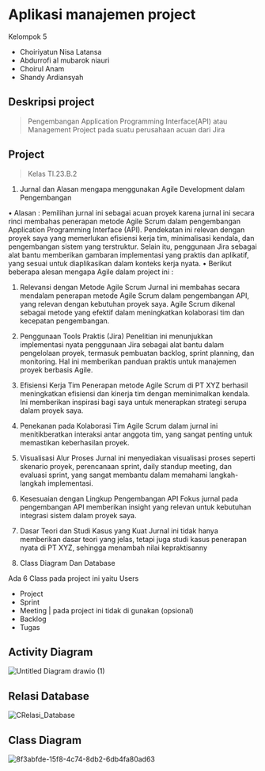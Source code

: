 # Aplikasi manajemen project
Kelompok 5
- Choiriyatun Nisa Latansa
- Abdurrofi al mubarok niauri
- Choirul Anam
- Shandy Ardiansyah
## Deskripsi project
> Pengembangan Application Programming Interface(API) atau Management Project pada suatu perusahaan acuan dari Jira

## Project
> Kelas TI.23.B.2

1. Jurnal dan Alasan mengapa menggunakan Agile Development dalam
Pengembangan

• Alasan :
Pemilihan jurnal ini sebagai acuan proyek karena jurnal ini secara rinci 
membahas penerapan metode Agile Scrum dalam pengembangan Application 
Programming Interface (API). Pendekatan ini relevan dengan proyek saya yang 
memerlukan efisiensi kerja tim, minimalisasi kendala, dan pengembangan 
sistem yang terstruktur. Selain itu, penggunaan Jira sebagai alat bantu 
memberikan gambaran implementasi yang praktis dan aplikatif, yang sesuai untuk 
diaplikasikan dalam konteks kerja nyata.
• Berikut beberapa alesan mengapa Agile dalam project ini :
1. Relevansi dengan Metode Agile Scrum
Jurnal ini membahas secara mendalam penerapan metode Agile Scrum dalam 
pengembangan API, yang relevan dengan kebutuhan proyek saya. Agile 
Scrum dikenal sebagai metode yang efektif dalam meningkatkan kolaborasi 
tim dan kecepatan pengembangan.
2. Penggunaan Tools Praktis (Jira)
Penelitian ini menunjukkan implementasi nyata penggunaan Jira sebagai alat 
bantu dalam pengelolaan proyek, termasuk pembuatan backlog, sprint 
planning, dan monitoring. Hal ini memberikan panduan praktis untuk 
manajemen proyek berbasis Agile.
3. Efisiensi Kerja Tim
Penerapan metode Agile Scrum di PT XYZ berhasil meningkatkan efisiensi 
dan kinerja tim dengan meminimalkan kendala. Ini memberikan inspirasi bagi 
saya untuk menerapkan strategi serupa dalam proyek saya.
4. Penekanan pada Kolaborasi Tim
Agile Scrum dalam jurnal ini menitikberatkan interaksi antar anggota tim, 
yang sangat penting untuk memastikan keberhasilan proyek.
5. Visualisasi Alur Proses
Jurnal ini menyediakan visualisasi proses seperti skenario proyek, 
perencanaan sprint, daily standup meeting, dan evaluasi sprint, yang sangat 
membantu dalam memahami langkah-langkah implementasi.
6. Kesesuaian dengan Lingkup Pengembangan API
Fokus jurnal pada pengembangan API memberikan insight yang relevan untuk 
kebutuhan integrasi sistem dalam proyek saya.
7. Dasar Teori dan Studi Kasus yang Kuat
Jurnal ini tidak hanya memberikan dasar teori yang jelas, tetapi juga studi 
kasus penerapan nyata di PT XYZ, sehingga menambah nilai kepraktisanny

2. Class Diagram Dan Database

Ada 6 Class pada project ini yaitu
Users
- Project
- Sprint
- Meeting | pada project ini tidak di gunakan (opsional)
- Backlog
- Tugas

## Activity Diagram

![Untitled Diagram drawio (1)](https://github.com/user-attachments/assets/d3cd5ae1-d27d-4fd3-9245-2185bbab78de)

## Relasi Database

![CRelasi_Database](https://github.com/user-attachments/assets/635fb690-8624-45c3-bddd-951901e0b232)

## Class Diagram

![8f3abfde-15f8-4c74-8db2-6db4fa80ad63](https://github.com/user-attachments/assets/742a5fed-36b1-44fd-a78d-22490c73bfde)





